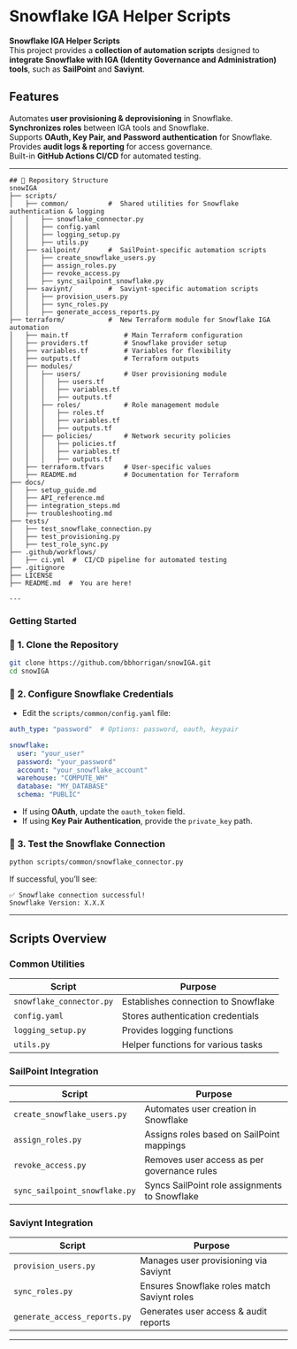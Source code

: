 ### 

# Snowflake IGA Helper Scripts

 **Snowflake IGA Helper Scripts**  
This project provides a **collection of automation scripts** designed to **integrate Snowflake with IGA (Identity Governance and Administration) tools**, such as **SailPoint** and **Saviynt**.

## Features
Automates **user provisioning & deprovisioning** in Snowflake.  
**Synchronizes roles** between IGA tools and Snowflake.  
Supports **OAuth, Key Pair, and Password authentication** for Snowflake.  
Provides **audit logs & reporting** for access governance.  
Built-in **GitHub Actions CI/CD** for automated testing.

---
```
## 📂 Repository Structure
snowIGA
├── scripts/
│   ├── common/          #  Shared utilities for Snowflake authentication & logging
│   │   ├── snowflake_connector.py
│   │   ├── config.yaml
│   │   ├── logging_setup.py
│   │   ├── utils.py
│   ├── sailpoint/       #  SailPoint-specific automation scripts
│   │   ├── create_snowflake_users.py
│   │   ├── assign_roles.py
│   │   ├── revoke_access.py
│   │   ├── sync_sailpoint_snowflake.py
│   ├── saviynt/         #  Saviynt-specific automation scripts
│   │   ├── provision_users.py
│   │   ├── sync_roles.py
│   │   ├── generate_access_reports.py
├── terraform/           #  New Terraform module for Snowflake IGA automation
│   ├── main.tf              # Main Terraform configuration
│   ├── providers.tf         # Snowflake provider setup
│   ├── variables.tf         # Variables for flexibility
│   ├── outputs.tf           # Terraform outputs
│   ├── modules/
│   │   ├── users/           # User provisioning module
│   │   │   ├── users.tf
│   │   │   ├── variables.tf
│   │   │   ├── outputs.tf
│   │   ├── roles/           # Role management module
│   │   │   ├── roles.tf
│   │   │   ├── variables.tf
│   │   │   ├── outputs.tf
│   │   ├── policies/        # Network security policies
│   │   │   ├── policies.tf
│   │   │   ├── variables.tf
│   │   │   ├── outputs.tf
│   ├── terraform.tfvars     # User-specific values
│   ├── README.md            # Documentation for Terraform
├── docs/
│   ├── setup_guide.md
│   ├── API_reference.md
│   ├── integration_steps.md
│   ├── troubleshooting.md
├── tests/
│   ├── test_snowflake_connection.py
│   ├── test_provisioning.py
│   ├── test_role_sync.py
├── .github/workflows/
│   ├── ci.yml  #  CI/CD pipeline for automated testing
├── .gitignore
├── LICENSE
├── README.md  #  You are here! 

---
```
###  **Getting Started**

### 🔹 **1. Clone the Repository**
```bash
git clone https://github.com/bbhorrigan/snowIGA.git
cd snowIGA
```

### 🔹 **2. Configure Snowflake Credentials**
- Edit the `scripts/common/config.yaml` file:
```yaml
auth_type: "password"  # Options: password, oauth, keypair

snowflake:
  user: "your_user"
  password: "your_password"
  account: "your_snowflake_account"
  warehouse: "COMPUTE_WH"
  database: "MY_DATABASE"
  schema: "PUBLIC"
```
- If using **OAuth**, update the `oauth_token` field.
- If using **Key Pair Authentication**, provide the `private_key` path.

### 🔹 **3. Test the Snowflake Connection**
```bash
python scripts/common/snowflake_connector.py
```
If successful, you’ll see:
```
✅ Snowflake connection successful!
Snowflake Version: X.X.X
```

---

##  **Scripts Overview**
###  **Common Utilities**
| Script                    | Purpose |
|---------------------------|---------|
| `snowflake_connector.py`  | Establishes connection to Snowflake |
| `config.yaml`             | Stores authentication credentials |
| `logging_setup.py`        | Provides logging functions |
| `utils.py`                | Helper functions for various tasks |

### **SailPoint Integration**
| Script                         | Purpose |
|---------------------------------|---------|
| `create_snowflake_users.py`     | Automates user creation in Snowflake |
| `assign_roles.py`               | Assigns roles based on SailPoint mappings |
| `revoke_access.py`              | Removes user access as per governance rules |
| `sync_sailpoint_snowflake.py`   | Syncs SailPoint role assignments to Snowflake |

###  **Saviynt Integration**
| Script                      | Purpose |
|------------------------------|---------|
| `provision_users.py`         | Manages user provisioning via Saviynt |
| `sync_roles.py`              | Ensures Snowflake roles match Saviynt roles |
| `generate_access_reports.py` | Generates user access & audit reports |

---






